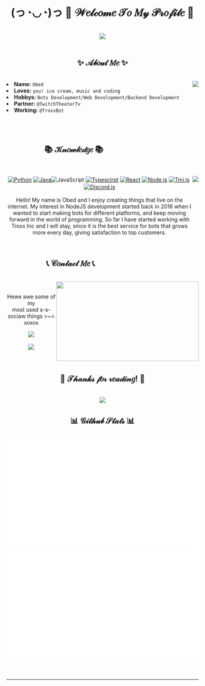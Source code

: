 <body>
<h1 align="center">(っ◔◡◔)っ 💖 𝒲𝑒𝓁𝒸𝑜𝓂𝑒 𝒯𝑜 𝑀𝓎 𝒫𝓇𝑜𝒻𝒾𝓁𝑒 💖</h1>
<br>
<div align="center">
<img src="https://i.imgur.com/Pv8nXhV.gif">
</div>
<br>
<div>
<h2 align="center"> ✨ 𝒜𝒷𝑜𝓊𝓉 𝑀𝑒 ✨ </h2><br>
<img src="https://i.imgur.com/B2xcm3E.gif" align="right">
<li>
<b>Name:</b> <code>Obed</code></li>
<li>
<b>Loves:</b> <code>you! ice cream, music and coding</code>
</li>
<li>
<b>Hobbys:</b> <code>Bots Development/Web Development/Backend Development</code>
</li>
<li>
<b>Partner:</b> <code>@TwitchTheaterTv</code>
</li>
<li>
<b>Working:</b> <code>@TroxxBot</code>
</li>
<br>
</div>
<div>
<br>
<br>
<h2 align="left">                    📚 𝒦𝓃𝑜𝓌𝓁𝑒𝒹𝑔𝑒 📚</h2>
<br>
<p>
<img src="https://2dtalk.files.wordpress.com/2020/09/kyaru-1.gif" align="right" height ="250px">
</div>
<div>
<p align="center">
</a><a href="https://www.python.org" target="_blank"><img align="center" alt="Python" height ="42px" src="https://raw.githubusercontent.com/rahul-jha98/github_readme_icons/main/language_and_tools/square/python/python.svg"></a>
<a href="https://www.java.com" target="_blank"><img align="center" alt="Java" height ="42px" src="https://raw.githubusercontent.com/rahul-jha98/github_readme_icons/main/language_and_tools/square/java/java.svg"></a><img align="center" alt="JavaScript" height ="42px"  src="https://raw.githubusercontent.com/rahul-jha98/github_readme_icons/main/language_and_tools/square/javascript/javascript.svg"> </a>
<a href="https://www.typescriptlang.org/" target="_blank"><img align="center" alt="Typescirpt" height ="42px" src="https://raw.githubusercontent.com/rahul-jha98/github_readme_icons/main/language_and_tools/square/typescript/typescript.svg"></a>
<a href="https://reactjs.org/" target="_blank"> <img align="center" alt="React" height ="42px" src="https://raw.githubusercontent.com/rahul-jha98/github_readme_icons/main/language_and_tools/square/react/react.svg"></a>
<a href="https://nodejs.org" target="_blank"><img align="center" alt="Node.js" height ="42px" src="https://raw.githubusercontent.com/rahul-jha98/github_readme_icons/main/language_and_tools/square/node/node.svg"></a>
<a href="https://tmijs.com" target="_blank"><img align="center" alt="Tmi.js" height ="38px" src="https://avatars.githubusercontent.com/u/17866914?s=60&v=4"></a>&nbsp;
<a href="https://discord.js.org/#/" target="_blank"><img align="center" alt="Discord.js" height ="38px" src="https://kp.gallerycdn.vsassets.io/extensions/kp/discord-js-snippets/0.5.5/1607950111561/Microsoft.VisualStudio.Services.Icons.Default?s=60&v=4"></a><br><br>
Hello! My name is Obed and I enjoy creating things that live on the internet. My interest in NodeJS development started back in 2016 when I wanted to start making bots for different platforms, and keep moving forward in the world of programming. So far I have started working with Troxx Inc and I will stay, since it is the best service for bots that grows more every day, giving satisfaction to top customers.
</p>
<br>
<h2 align="left">                           📞 𝒞𝑜𝓃𝓉𝒶𝒸𝓉 𝑀𝑒 📞</h2>
<br>
<img src="https://c.tenor.com/cIwUAVeI88QAAAAC/princess-connect-re-dive-karyl.gif" align="right" width="373.5px" height="208.5px">
<br>
<p align="center">Hewe awe some of my <br>
most used s-s-sociaw things >~< xoxox</p>
<p align="center"><a href="https://twitch.tv/death_abyss" target="_blank"><img src="https://img.shields.io/badge/death_abyss%20-%239146FF.svg?&style=for-the-badge&logo=Twitch&logoColor=white"/></a></p><p align="center"><a href="discordapp.com/users/741818073765511169" target="_blank"><img src="https://img.shields.io/badge/Obed%20-%237289DA.svg?&style=for-the-badge&logo=discord&logoColor=white"/></a></p>
</div>
<br>
<div>
<h2 align="center">🍦 𝒯𝒽𝒶𝓃𝓀𝓈 𝒻𝑜𝓇 𝓇𝑒𝒶𝒹𝒾𝓃𝑔! 🍦</h2>
<br>
<div align="center">
<img src="https://i.imgur.com/ikWzeNQ.gif">
 
<h2 href='https://github.com/rahul-jha98/github-stats-transparent' align="center">📊 𝒢𝒾𝓉𝒽𝓊𝒷 𝒮𝓉𝒶𝓉𝓈 📊</h2>
 
![Stats Overview](https://raw.githubusercontent.com/xXDeathAbyssXx/github-stats-transparent/output/generated/overview.svg)
![Most Used Languages](https://raw.githubusercontent.com/xXDeathAbyssXx/github-stats-transparent/output/generated/languages.svg)

</a>

<br>
</div>
<hr>
</div>
</div>
</body>
